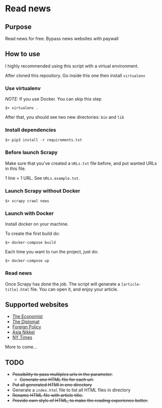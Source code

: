 # Read news

## Purpose
Read news for free. Bypass news websites with paywall

## How to use
I highly recommended using this script with a virtual environment.

After cloned this repository. Go inside this one then install `virtualenv`

### Use virtualenv
*NOTE:* If you use Docker. You can skip this step
```shell
$> virtualenv .
```
After that, you should see two new directories: `bin` and `lib`

### Install dependencies
```shell
$> pip3 install -r requirements.txt
```

### Before launch Scrapy
Make sure that you've created a `URLs.txt` file before, and put wanted URLs in this file.

1 line = 1 URL. See `URLs.example.txt`.

### Launch Scrapy without Docker

```shell
$> scrapy crawl news
```

### Launch with Docker
Install docker on your machine.

To create the first build do:
```shell
$> docker-compose build
```

Each time you want to run the project, just do:
```shell
$> docker-compose up
```

### Read news
Once Scrapy has done the job. The script will generate a `[article-title].html` file. You can open it, and enjoy your article. 

## Supported websites
* <a href="https://economist.com" target="_blank">The Economist</a>
* <a href="https://thediplomat.com" target="_blank">The Diplomat</a>
* <a href="https://foreignpolicy.com" target="_blank">Foreign Policy</a>
* <a href="https://asia.nikkei.com" target="_blank">Asia Nikkei</a>
* <a href="https://nytimes.com" target="_blank">NY Times</a>

More to come...

## TODO
* ~~Possibility to pass multiples urls in the parameter.~~
  * ~~Generate one HTML file for each url.~~
* ~~Put all generated HTMl in one directory~~
* Generate a `index.html` file to list all HTML files in directory
* ~~Rename HTML file with article title.~~
* ~~Provide own style of HTML, to make the reading experience better.~~
